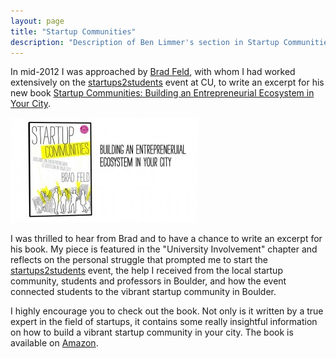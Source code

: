```yaml
---
layout: page
title: "Startup Communities"
description: "Description of Ben Limmer's section in Startup Communities by Brad Feld"
---
```

In mid-2012 I was approached by [Brad Feld](http://www.feld.com), with whom I had worked extensively on the [startups2students](/portfolio/startups2students "Startups2Students") event at CU, to write an excerpt for his new book [Startup Communities: Building an Entrepreneurial Ecosystem in Your City](http://www.amazon.com/Startup-Communities-Building-Entrepreneurial-Ecosystem/dp/1118441540).

<div class="center"><img src="/assets/images/pages/portfolio/StartupCommunities.jpg" width="300" height="168" alt="Startup Communities Book Cover" /></div>

I was thrilled to hear from Brad and to have a chance to write an excerpt for his book. My piece is featured in the "University Involvement" chapter and reflects on the personal struggle that prompted me to start the [startups2students](/portfolio/startups2students "Startups2Students") event, the help I received from the local startup community, students and professors in Boulder, and how the event connected students to the vibrant startup community in Boulder.

I highly encourage you to check out the book. Not only is it written by a true expert in the field of startups, it contains some really insightful information on how to build a vibrant startup community in your city. The book is available on [Amazon](http://www.amazon.com/Startup-Communities-Building-Entrepreneurial-Ecosystem/dp/1118441540).

